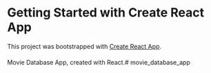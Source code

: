 # Getting Started with Create React App

This project was bootstrapped with [Create React App](https://github.com/facebook/create-react-app).

####

Movie Database App, created with React.# movie_database_app
